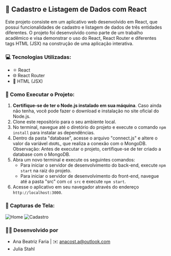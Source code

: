 ## 📝 Cadastro e Listagem de Dados com React

Este projeto consiste em um aplicativo web desenvolvido em React, que possui funcionalidades de cadastro e listagem de dados de três entidades diferentes. O projeto foi desenvolvido como parte de um trabalho acadêmico e visa demonstrar o uso do React, React Router e diferentes tags HTML (JSX) na construção de uma aplicação interativa.

### 💻 Tecnologias Utilizadas:
- ⚛️ React
- 🌐 React Router
- 🧱 HTML (JSX)

### 🚀 Como Executar o Projeto:
1. **Certifique-se de ter o Node.js instalado em sua máquina**. Caso ainda não tenha, você pode fazer o download e instalação no site oficial do Node.js.
2. Clone este repositório para o seu ambiente local.
3. No terminal, navegue até o diretório do projeto e execute o comando `npm install` para instalar as dependências.
4. Dentro da pasta "database", acesse o arquivo "connect.js" e altere o valor da variável `dbURL`, que realiza a conexão com o MongoDB. Observação: Antes de executar o projeto, certifique-se de ter criado a database com o MongoDB.
5. Abra um novo terminal e execute os seguintes comandos:
   - Para iniciar o servidor de desenvolvimento do back-end, execute `npm start` na raiz do projeto.
   - Para iniciar o servidor de desenvolvimento do front-end, navegue até a pasta "src" com `cd src` e execute `npm start`.
6. Acesse o aplicativo em seu navegador através do endereço `http://localhost:3000`.

### 📸 Capturas de Tela:
![Home](https://github.com/AnaBeCosta/CCH3-WEB2/assets/66637302/764d6392-07d4-4e39-9020-6f123cd26432)
![Cadastro](https://github.com/AnaBeCosta/CCH3-WEB2/assets/66637302/b51dbc6d-a4ec-4d39-87f5-cc5c82a359e4)


### 👩‍💻 Desenvolvido por 
- Ana Beatriz Faria  | ✉️ anacost.a@outlook.com
- Julia Stahl


